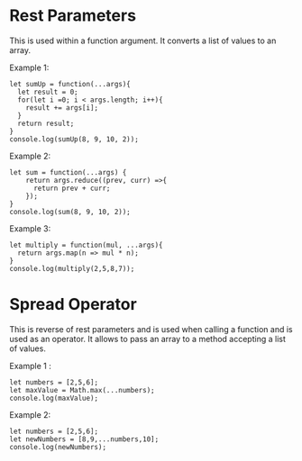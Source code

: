 Rest Parameters
==================

This is used within a function argument. It converts a list of values to an array.

Example 1:

	let sumUp = function(...args){
	  let result = 0;
	  for(let i =0; i < args.length; i++){
		result += args[i];    
	  }
	  return result;
	}
	console.log(sumUp(8, 9, 10, 2));

Example 2:

	let sum = function(...args) {
		return args.reduce((prev, curr) =>{
		  return prev + curr;
		});
	}
	console.log(sum(8, 9, 10, 2));
	
Example 3:

	let multiply = function(mul, ...args){
	  return args.map(n => mul * n);
	}
	console.log(multiply(2,5,8,7));
	
	
Spread Operator
================

This is reverse of rest parameters and is used when calling a function and is used as an operator.
It allows to pass an array to a method accepting a list of values.

Example 1 :

	let numbers = [2,5,6];
	let maxValue = Math.max(...numbers);
	console.log(maxValue);

Example 2:

	let numbers = [2,5,6];
	let newNumbers = [8,9,...numbers,10];
	console.log(newNumbers);